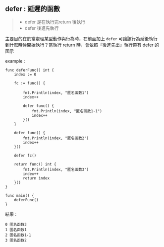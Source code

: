 ## defer : 延遲的函數

> - defer 是在執行完return 後執行
> - defer 後進先執行

主要目的在於當處理某型動作與行為時，在前面加上 `defer` 可讓該行為延後執行
到什麼時候開始執行？當執行 return 時，會依照『後進先出』執行帶有 defer 的函示

example : 

```
func deferFunc() int {
    index := 0

    fc := func() {

        fmt.Println(index, "匿名函数1")
        index++

        defer func() {
            fmt.Println(index, "匿名函数1-1")
            index++
        }()
    }

    defer func() {
        fmt.Println(index, "匿名函数2")
        index++
    }()

    defer fc()

    return func() int {
        fmt.Println(index, "匿名函数3")
        index++
        return index
    }()
}

func main() {
    deferFunc()
}
```

結果 : 

```
0 匿名函数3
1 匿名函数1
2 匿名函数1-1
3 匿名函数2
```